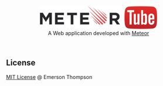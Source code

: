 <p align="center">
  <img src="/public/img/meteor-tube.png" alt="Logo MeteorTube">
  <br>
  A Web application developed with <a href="https://www.meteor.com/" target="_blank">Meteor</a>
</p><br>

## License
[MIT License](http://thompsonemerson.mit-license.org/) @ Emerson Thompson
